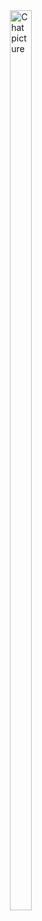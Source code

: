 <div style="display: flex; justify-content: center; align-items: center; height: 100vh; width: 10vw; margin: auto;">
  <img src="https://yosbel.pages.dev/assets/myChat-Bm_YKV5_.jpeg" alt="Chat picture" style="width: 60%; display: flex; justify-content: center; align-items: center; margin: auto;">
</div>


# Django Chat App

## Project Description

This project is built with Django, utilizing some JavaScript for real-time messaging functionalities, and HTML/CSS for the frontend.

This Django-based chat application offers the following features:  
• Simple authentication/login system.  

• Automatic sending and receiving of messages.  

• Messages displayed in chronological order.  

• Unread message count for each chat.  

• Display of the last sent message in each chat.  

• Brief user descriptions shown upon clicking profile pictures.

## Technologies Used
- Python
- Django
- JavaScript (for real-time messaging)
- HTML/CSS

## Installation and Setup

Follow these steps to set up the project on your local machine:

1. **Clone the repository:**
    ```bash
    git clone https://github.com/yosbelm/mychat.git
    cd mychat
    ```

2. **Create and activate a virtual environment (optional but recommended):**
    ```bash
    virtualenv venv
    source venv/bin/activate   # On Windows use `venv\Scripts\activate`
    ```

3. **Install the required packages:**
    ```bash
    pip install -r requirements.txt
    ```

4. **Apply database migrations:**
    ```bash
    python manage.py migrate
    ```

5. **Create a superuser (for accessing the admin interface):**
    ```bash
    python manage.py createsuperuser
    ```

6. **Run the development server:**
    ```bash
    python manage.py runserver
    ```

7. **Access the application:**
    Open your web browser and navigate to `http://127.0.0.1:8000`.

## Usage

1. **Register or log in:**
    - Register a new user or log in with an existing account.

2. **Start chatting:**
    - Send and receive messages in real-time.
    - Click on profile pictures to view user descriptions.
    - Monitor unread message counts and see the latest messages in each chat.

## Contributing

Feel free to submit issues and pull requests for improvements or bug fixes. Contributions are welcome!

## License

This project is licensed under the MIT License. See the `LICENSE` file for details.

